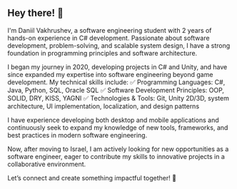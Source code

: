 ## Hey there! 👋
I'm Daniil Vakhrushev, a software engineering student with 2 years of hands-on experience in C# development. Passionate about software development, problem-solving, and scalable system design, I have a strong foundation in programming principles and software architecture.

I began my journey in 2020, developing projects in C# and Unity, and have since expanded my expertise into software engineering beyond game development. My technical skills include:
✅ Programming Languages: C#, Java, Python, SQL, Oracle SQL
✅ Software Development Principles: OOP, SOLID, DRY, KISS, YAGNI
✅ Technologies & Tools: Git, Unity 2D/3D, system architecture, UI implementation, localization, and design patterns

I have experience developing both desktop and mobile applications and continuously seek to expand my knowledge of new tools, frameworks, and best practices in modern software engineering.

Now, after moving to Israel, I am actively looking for new opportunities as a software engineer, eager to contribute my skills to innovative projects in a collaborative environment.

Let’s connect and create something impactful together! 🚀
